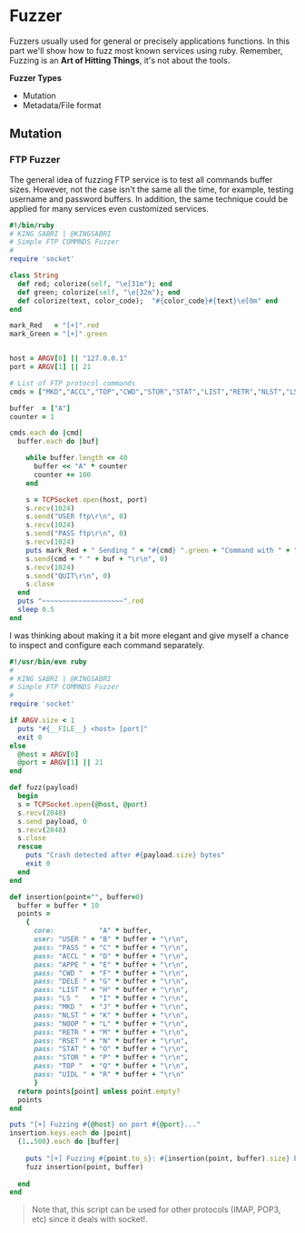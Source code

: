 # Fuzzer
Fuzzers usually used for general or precisely applications functions. In this part we'll show how to fuzz most known services using ruby. Remember, Fuzzing is an **Art of Hitting Things**, it's not about the tools.


**Fuzzer Types**
- Mutation
- Metadata/File format

## Mutation


### FTP Fuzzer
The general idea of fuzzing FTP service is to test all commands buffer sizes. However, not the case isn't the same all the time, for example, testing username and password buffers. In addition, the same technique could be applied for many services even  customized services.

```ruby
#!/bin/ruby
# KING SABRI | @KINGSABRI
# Simple FTP COMMNDS Fuzzer
#
require 'socket'

class String
  def red; colorize(self, "\e[31m"); end
  def green; colorize(self, "\e[32m"); end
  def colorize(text, color_code);  "#{color_code}#{text}\e[0m" end
end

mark_Red   = "[+]".red
mark_Green = "[+]".green


host = ARGV[0] || "127.0.0.1"
port = ARGV[1] || 21

# List of FTP protocol commands
cmds = ["MKD","ACCL","TOP","CWD","STOR","STAT","LIST","RETR","NLST","LS","DELE","RSET","NOOP","UIDL","USER","APPE"]

buffer  = ["A"]
counter = 1

cmds.each do |cmd|
  buffer.each do |buf|

    while buffer.length <= 40
      buffer << "A" * counter
      counter += 100
    end

    s = TCPSocket.open(host, port)
    s.recv(1024)
    s.send("USER ftp\r\n", 0)
    s.recv(1024)
    s.send("PASS ftp\r\n", 0)
    s.recv(1024)
    puts mark_Red + " Sending " + "#{cmd} ".green + "Command with " + "#{buf.size} bytes ".green  + "Evil buffer" + ".".green
    s.send(cmd + " " + buf + "\r\n", 0)
    s.recv(1024)
    s.send("QUIT\r\n", 0)
    s.close
  end
  puts "~~~~~~~~~~~~~~~~~~~~".red
  sleep 0.5
end
```

I was thinking about making it a bit more elegant and give myself a chance to inspect and configure each command separately.

```ruby
#!/usr/bin/evn ruby
#
# KING SABRI | @KINGSABRI
# Simple FTP COMMNDS Fuzzer
#
require 'socket'

if ARGV.size < 1 
  puts "#{__FILE__} <host> [port]"
  exit 0 
else
  @host = ARGV[0]
  @port = ARGV[1] || 21
end

def fuzz(payload)
  begin 
  s = TCPSocket.open(@host, @port)
  s.recv(2048)
  s.send payload, 0
  s.recv(2048)
  s.close
  rescue
    puts "Crash detected after #{payload.size} bytes"
    exit 0
  end
end

def insertion(point="", buffer=0)
  buffer = buffer * 10
  points = 
    {
      core:           "A" * buffer,
      user: "USER " + "B" * buffer + "\r\n",
      pass: "PASS " + "C" * buffer + "\r\n",
      pass: "ACCL " + "D" * buffer + "\r\n",
      pass: "APPE " + "E" * buffer + "\r\n",
      pass: "CWD "  + "F" * buffer + "\r\n",
      pass: "DELE " + "G" * buffer + "\r\n",
      pass: "LIST " + "H" * buffer + "\r\n",
      pass: "LS "   + "I" * buffer + "\r\n",
      pass: "MKD "  + "J" * buffer + "\r\n",
      pass: "NLST " + "K" * buffer + "\r\n",
      pass: "NOOP " + "L" * buffer + "\r\n",
      pass: "RETR " + "M" * buffer + "\r\n",
      pass: "RSET " + "N" * buffer + "\r\n",
      pass: "STAT " + "O" * buffer + "\r\n",
      pass: "STOR " + "P" * buffer + "\r\n",
      pass: "TOP "  + "Q" * buffer + "\r\n",
      pass: "UIDL " + "R" * buffer + "\r\n"
      }
  return points[point] unless point.empty?
  points
end

puts "[+] Fuzzing #{@host} on port #{@port}..."
insertion.keys.each do |point|
  (1..500).each do |buffer|
    
    puts "[+] Fuzzing #{point.to_s}: #{insertion(point, buffer).size} bytes"
    fuzz insertion(point, buffer)
    
  end
end
```
> Note that, this script can be used for other protocols (IMAP, POP3, etc) since it deals with socket!. 





<br><br><br>
---
